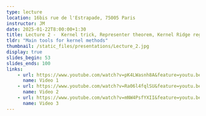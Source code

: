 ```yaml
---
type: lecture
location: 16bis rue de l'Estrapade, 75005 Paris
instructor: JM
date: 2025-01-22T8:00:00+1:30
title: Lecture 2 -  Kernel trick, Representer theorem, Kernel Ridge regression
tldr: "Main tools for kernel methods"
thumbnail: /static_files/presentations/Lecture_2.jpg
display: true
slides_begin: 53
slides_ends: 100
links: 
    - url: https://www.youtube.com/watch?v=pK4LWasnh8A&feature=youtu.be
      name: Video 1
    - url: https://www.youtube.com/watch?v=Ra06l4fqlSU&feature=youtu.be
      name: Video 2
    - url: https://www.youtube.com/watch?v=mNW4PsfYXII&feature=youtu.be
      name: Video 3
---
```


